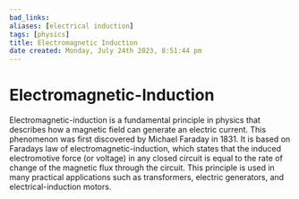 ```yaml
---
bad_links: 
aliases: [electrical induction]
tags: [physics]
title: Electromagnetic Induction
date created: Monday, July 24th 2023, 8:51:44 pm
---
```

# Electromagnetic-Induction

Electromagnetic-induction is a fundamental principle in physics that describes how a magnetic field can generate an electric current. This phenomenon was first discovered by Michael Faraday in 1831. It is based on Faradays law of electromagnetic-induction, which states that the induced electromotive force (or voltage) in any closed circuit is equal to the rate of change of the magnetic flux through the circuit. This principle is used in many practical applications such as transformers, electric generators, and electrical-induction motors.
